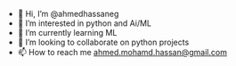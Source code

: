 - 👋 Hi, I’m @ahmedhassaneg
- 👀 I’m interested in python and Ai/ML
- 🌱 I’m currently learning ML
- 💞️ I’m looking to collaborate on python projects
- 📫 How to reach me ahmed.mohamd.hassan@gmail.com


<!---
ahmedhassaneg/ahmedhassaneg is a ✨ special ✨ repository because its `README.md` (this file) appears on your GitHub profile.
You can click the Preview link to take a look at your changes.
--->
